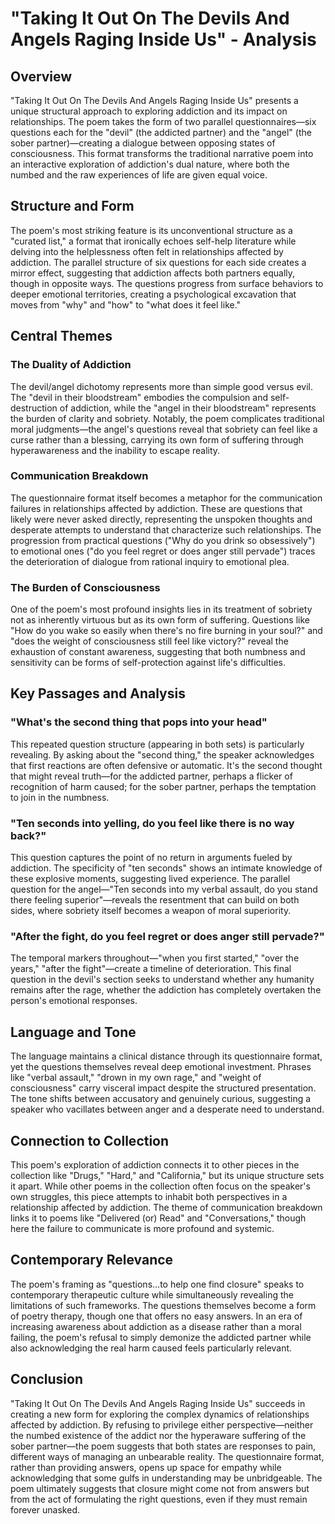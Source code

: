 # "Taking It Out On The Devils And Angels Raging Inside Us" - Analysis

## Overview

"Taking It Out On The Devils And Angels Raging Inside Us" presents a unique structural approach to exploring addiction and its impact on relationships. The poem takes the form of two parallel questionnaires—six questions each for the "devil" (the addicted partner) and the "angel" (the sober partner)—creating a dialogue between opposing states of consciousness. This format transforms the traditional narrative poem into an interactive exploration of addiction's dual nature, where both the numbed and the raw experiences of life are given equal voice.

## Structure and Form

The poem's most striking feature is its unconventional structure as a "curated list," a format that ironically echoes self-help literature while delving into the helplessness often felt in relationships affected by addiction. The parallel structure of six questions for each side creates a mirror effect, suggesting that addiction affects both partners equally, though in opposite ways. The questions progress from surface behaviors to deeper emotional territories, creating a psychological excavation that moves from "why" and "how" to "what does it feel like."

## Central Themes

### The Duality of Addiction

The devil/angel dichotomy represents more than simple good versus evil. The "devil in their bloodstream" embodies the compulsion and self-destruction of addiction, while the "angel in their bloodstream" represents the burden of clarity and sobriety. Notably, the poem complicates traditional moral judgments—the angel's questions reveal that sobriety can feel like a curse rather than a blessing, carrying its own form of suffering through hyperawareness and the inability to escape reality.

### Communication Breakdown

The questionnaire format itself becomes a metaphor for the communication failures in relationships affected by addiction. These are questions that likely were never asked directly, representing the unspoken thoughts and desperate attempts to understand that characterize such relationships. The progression from practical questions ("Why do you drink so obsessively") to emotional ones ("do you feel regret or does anger still pervade") traces the deterioration of dialogue from rational inquiry to emotional plea.

### The Burden of Consciousness

One of the poem's most profound insights lies in its treatment of sobriety not as inherently virtuous but as its own form of suffering. Questions like "How do you wake so easily when there's no fire burning in your soul?" and "does the weight of consciousness still feel like victory?" reveal the exhaustion of constant awareness, suggesting that both numbness and sensitivity can be forms of self-protection against life's difficulties.

## Key Passages and Analysis

### "What's the second thing that pops into your head"

This repeated question structure (appearing in both sets) is particularly revealing. By asking about the "second thing," the speaker acknowledges that first reactions are often defensive or automatic. It's the second thought that might reveal truth—for the addicted partner, perhaps a flicker of recognition of harm caused; for the sober partner, perhaps the temptation to join in the numbness.

### "Ten seconds into yelling, do you feel like there is no way back?"

This question captures the point of no return in arguments fueled by addiction. The specificity of "ten seconds" shows an intimate knowledge of these explosive moments, suggesting lived experience. The parallel question for the angel—"Ten seconds into my verbal assault, do you stand there feeling superior"—reveals the resentment that can build on both sides, where sobriety itself becomes a weapon of moral superiority.

### "After the fight, do you feel regret or does anger still pervade?"

The temporal markers throughout—"when you first started," "over the years," "after the fight"—create a timeline of deterioration. This final question in the devil's section seeks to understand whether any humanity remains after the rage, whether the addiction has completely overtaken the person's emotional responses.

## Language and Tone

The language maintains a clinical distance through its questionnaire format, yet the questions themselves reveal deep emotional investment. Phrases like "verbal assault," "drown in my own rage," and "weight of consciousness" carry visceral impact despite the structured presentation. The tone shifts between accusatory and genuinely curious, suggesting a speaker who vacillates between anger and a desperate need to understand.

## Connection to Collection

This poem's exploration of addiction connects it to other pieces in the collection like "Drugs," "Hard," and "California," but its unique structure sets it apart. While other poems in the collection often focus on the speaker's own struggles, this piece attempts to inhabit both perspectives in a relationship affected by addiction. The theme of communication breakdown links it to poems like "Delivered (or) Read" and "Conversations," though here the failure to communicate is more profound and systemic.

## Contemporary Relevance

The poem's framing as "questions...to help one find closure" speaks to contemporary therapeutic culture while simultaneously revealing the limitations of such frameworks. The questions themselves become a form of poetry therapy, though one that offers no easy answers. In an era of increasing awareness about addiction as a disease rather than a moral failing, the poem's refusal to simply demonize the addicted partner while also acknowledging the real harm caused feels particularly relevant.

## Conclusion

"Taking It Out On The Devils And Angels Raging Inside Us" succeeds in creating a new form for exploring the complex dynamics of relationships affected by addiction. By refusing to privilege either perspective—neither the numbed existence of the addict nor the hyperaware suffering of the sober partner—the poem suggests that both states are responses to pain, different ways of managing an unbearable reality. The questionnaire format, rather than providing answers, opens up space for empathy while acknowledging that some gulfs in understanding may be unbridgeable. The poem ultimately suggests that closure might come not from answers but from the act of formulating the right questions, even if they must remain forever unasked.